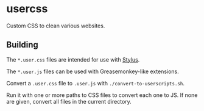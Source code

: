 # usercss

Custom CSS to clean various websites.

## Building

The `*.user.css` files are intended for use with [Stylus](https://add0n.com/stylus.html).

The `*.user.js` files can be used with Greasemonkey-like extensions.

Convert a `.user.css` file to `.user.js` with `./convert-to-userscripts.sh`.

Run it with one or more paths to CSS files to convert each one to JS. If none
are given, convert all files in the current directory.
